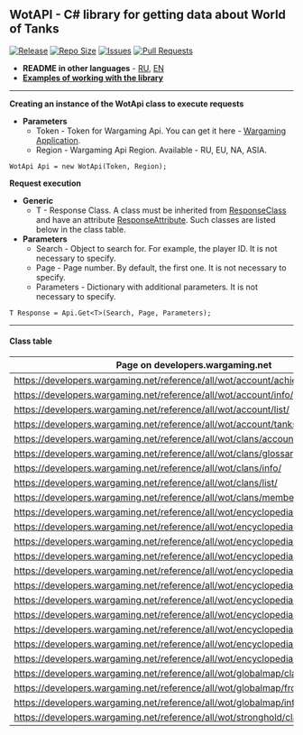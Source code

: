 ## WotAPI - C# library for getting data about World of Tanks
[![Release](https://img.shields.io/github/v/release/BinaryWriter/WotAPI)](https://github.com/BinaryWriter/WotAPI/releases) [![Repo Size](https://img.shields.io/github/repo-size/BinaryWriter/WotAPI)](https://github.com/BinaryWriter/WotAPI) [![Issues](https://img.shields.io/github/issues/BinaryWriter/WotAPI)](https://github.com/BinaryWriter/WotAPI/issues) [![Pull Requests](https://img.shields.io/github/issues-pr/BinaryWriter/WotAPI)](https://github.com/BinaryWriter/WotAPI/pulls)

- **README in other languages** - [RU](https://github.com/BinaryWriter/WotAPI/blob/master/README-RU.md), [EN](https://github.com/BinaryWriter/WotAPI/blob/master/README.md)
- [**Examples of working with the library**](https://github.com/BinaryWriter/WotAPI/blob/master/EXAMPLES.md)
---
**Creating an instance of the WotApi class to execute requests**
- **Parameters**
  - Token - Token for Wargaming Api.  You can get it here - [Wargaming Application](https://developers.wargaming.net/applications/).
  - Region - Wargaming Api Region. Available - RU, EU, NA, ASIA.
```CSHARP
WotApi Api = new WotApi(Token, Region);
```

**Request execution**
- **Generic**
  - T - Response Class. A class must be inherited from [ResponseClass](https://github.com/BinaryWriter/WotAPI/blob/master/WotAPI/ResponseClass.cs) and have an attribute [ResponseAttribute](https://github.com/BinaryWriter/WotAPI/blob/master/WotAPI/ResponseAttribute.cs). Such classes are listed below in the class table.
- **Parameters**
  - Search - Object to search for. For example, the player ID. It is not necessary to specify.
  - Page - Page number. By default, the first one. It is not necessary to specify.
  - Parameters - Dictionary with additional parameters. It is not necessary to specify.
```CSHARP
T Response = Api.Get<T>(Search, Page, Parameters);
```

---
#### Class table
| Page on developers.wargaming.net | Class in WotAPI |
| - | - |
| https://developers.wargaming.net/reference/all/wot/account/achievements/ | [WotAPI.Api.Accounts.Player.Achievements](https://github.com/BinaryWriter/WotAPI/blob/master/WotAPI/Api/Accounts/Player/Achievements.cs) |
| https://developers.wargaming.net/reference/all/wot/account/info/ | [WotAPI.Api.Accounts.Player.Info](https://github.com/BinaryWriter/WotAPI/blob/master/WotAPI/Api/Accounts/Player/Info.cs) |
| https://developers.wargaming.net/reference/all/wot/account/list/ | [WotAPI.Api.Accounts.Players](https://github.com/BinaryWriter/WotAPI/blob/master/WotAPI/Api/Accounts/Players.cs) |
| https://developers.wargaming.net/reference/all/wot/account/tanks/ | [WotAPI.Api.Accounts.Player.Vehicles](https://github.com/BinaryWriter/WotAPI/blob/master/WotAPI/Api/Accounts/Player/Vehicles.cs) |
| https://developers.wargaming.net/reference/all/wot/clans/accountinfo/ | [WotAPI.Api.Clans.Player.Info](https://github.com/BinaryWriter/WotAPI/blob/master/WotAPI/Api/Clans/Player/Info.cs) |
| https://developers.wargaming.net/reference/all/wot/clans/glossary/ | [WotAPI.Api.Clans.Clan.Glossary](https://github.com/BinaryWriter/WotAPI/blob/master/WotAPI/Api/Clans/Clan/Glossary.cs) |
| https://developers.wargaming.net/reference/all/wot/clans/info/ | [WotAPI.Api.Clans.Clan.Info](https://github.com/BinaryWriter/WotAPI/blob/master/WotAPI/Api/Clans/Clan/Info.cs) |
| https://developers.wargaming.net/reference/all/wot/clans/list/ | [WotAPI.Api.Clans.Clans](https://github.com/BinaryWriter/WotAPI/blob/master/WotAPI/Api/Clans/Clans.cs) |
| https://developers.wargaming.net/reference/all/wot/clans/memberhistory/ | [WotAPI.Api.Clans.Player.History](https://github.com/BinaryWriter/WotAPI/blob/master/WotAPI/Api/Clans/Player/History.cs) |
| https://developers.wargaming.net/reference/all/wot/encyclopedia/achievements/ | [WotAPI.Api.Tankopedia.Achievements](https://github.com/BinaryWriter/WotAPI/blob/master/WotAPI/Api/Tankopedia/Achievements.cs) |
| https://developers.wargaming.net/reference/all/wot/encyclopedia/arenas/ | [WotAPI.Api.Tankopedia.Maps](https://github.com/BinaryWriter/WotAPI/blob/master/WotAPI/Api/Tankopedia/Maps.cs) |
| https://developers.wargaming.net/reference/all/wot/encyclopedia/badges/ | [WotAPI.Api.Tankopedia.Badges](https://github.com/BinaryWriter/WotAPI/blob/master/WotAPI/Api/Tankopedia/Badges.cs) |
| https://developers.wargaming.net/reference/all/wot/encyclopedia/boosters/ | [WotAPI.Api.Tankopedia.PersonalReserves](https://github.com/BinaryWriter/WotAPI/blob/master/WotAPI/Api/Tankopedia/PersonalReserves.cs) |
| https://developers.wargaming.net/reference/all/wot/encyclopedia/crewroles/ | [WotAPI.Api.Tankopedia.Crew.Roles](https://github.com/BinaryWriter/WotAPI/blob/master/WotAPI/Api/Tankopedia/Crew/Roles.cs) |
| https://developers.wargaming.net/reference/all/wot/encyclopedia/crewskills/ | [WotAPI.Api.Tankopedia.Crew.Skills](https://github.com/BinaryWriter/WotAPI/blob/master/WotAPI/Api/Tankopedia/Crew/Skills.cs) |
| https://developers.wargaming.net/reference/all/wot/encyclopedia/info/ | [WotAPI.Api.Tankopedia.Info](https://github.com/BinaryWriter/WotAPI/blob/master/WotAPI/Api/Tankopedia/Info.cs) |
| https://developers.wargaming.net/reference/all/wot/encyclopedia/personalmissions/ | [WotAPI.Api.Tankopedia.PersonalMissions](https://github.com/BinaryWriter/WotAPI/blob/master/WotAPI/Api/Tankopedia/PersonalMissions.cs) |
| https://developers.wargaming.net/reference/all/wot/encyclopedia/provisions/ | [WotAPI.Api.Tankopedia.Equipment](https://github.com/BinaryWriter/WotAPI/blob/master/WotAPI/Api/Tankopedia/Equipment.cs) |
| https://developers.wargaming.net/reference/all/wot/encyclopedia/vehicles/ | [WotAPI.Api.Tankopedia.Vehicle.Info](https://github.com/BinaryWriter/WotAPI/blob/master/WotAPI/Api/Tankopedia/Vehicle/Info.cs) |
| https://developers.wargaming.net/reference/all/wot/encyclopedia/vehicleprofile/ | [WotAPI.Api.Tankopedia.Vehicle.Profile](https://github.com/BinaryWriter/WotAPI/blob/master/WotAPI/Api/Tankopedia/Vehicle/Profile.cs) |
| https://developers.wargaming.net/reference/all/wot/globalmap/claninfo/ | [WotAPI.Api.GlobalMap.Clan.Info](https://github.com/BinaryWriter/WotAPI/blob/master/WotAPI/Api/GlobalMap/Clan/Info.cs) |
| https://developers.wargaming.net/reference/all/wot/globalmap/fronts/ | [WotAPI.Api.GlobalMap.Fronts](https://github.com/BinaryWriter/WotAPI/blob/master/WotAPI/Api/GlobalMap/Fronts.cs) |
| https://developers.wargaming.net/reference/all/wot/globalmap/info/ | [WotAPI.Api.GlobalMap.Status](https://github.com/BinaryWriter/WotAPI/blob/master/WotAPI/Api/GlobalMap/Status.cs) |
| https://developers.wargaming.net/reference/all/wot/stronghold/claninfo/ | [WotAPI.Api.Strongholds.Clan.Info](https://github.com/BinaryWriter/WotAPI/blob/master/WotAPI/Api/Strongholds/Clan/Info.cs) |

